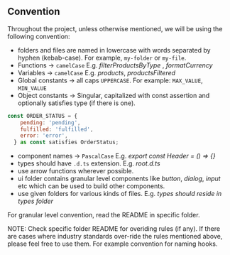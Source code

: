 ## Convention

Throughout the project, unless otherwise mentioned, we will be using the following convention:

- folders and files are named in lowercase with words separated by hyphen (kebab-case). For example, `my-folder` or `my-file`.
- Functions -> `camelCase` E.g. _filterProductsByType_ , _formatCurrency_
- Variables -> `camelCase` E.g. _products_, _productsFiltered_
- Global constants -> all caps `UPPERCASE`. For example: `MAX_VALUE`, `MIN_VALUE`
- Object constants -> Singular, capitalized with const assertion and optionally satisfies type (if there is one).

```js
const ORDER_STATUS = {
    pending: 'pending',
    fulfilled: 'fulfilled',
    error: 'error',
  } as const satisfies OrderStatus;
```

- component names -> `PascalCase` E.g. _export const Header = () => {}_
- types should have `.d.ts` extension. E.g. _root.d.ts_
- use arrow functions wherever possible.
- ui folder contains granular level components like _button_, _dialog_, _input_ etc which can be used to build other components.
- use given folders for various kinds of files. E.g. _types should reside in types folder_

For granular level convention, read the README in specific folder.

NOTE: Check specific folder README for overiding rules (if any). If there are cases where industry standards over-ride the rules mentioned above, please feel free to use them. For example convention for naming hooks.

